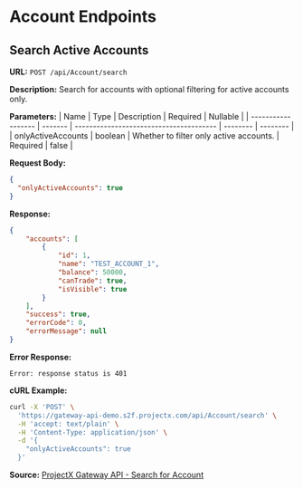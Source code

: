 # Account Endpoints

## Search Active Accounts
**URL:** `POST /api/Account/search`

**Description:** Search for accounts with optional filtering for active accounts only.

**Parameters:**
| Name               | Type    | Description                             | Required | Nullable |
| ------------------ | ------- | --------------------------------------- | -------- | -------- |
| onlyActiveAccounts | boolean | Whether to filter only active accounts. | Required | false    |

**Request Body:**
```json
{
  "onlyActiveAccounts": true
}
```

**Response:**
```json
{
    "accounts": [
        {
            "id": 1,
            "name": "TEST_ACCOUNT_1",
            "balance": 50000,
            "canTrade": true,
            "isVisible": true
        }
    ],
    "success": true,
    "errorCode": 0,
    "errorMessage": null
}
```

**Error Response:**
```
Error: response status is 401
```

**cURL Example:**
```bash
curl -X 'POST' \
  'https://gateway-api-demo.s2f.projectx.com/api/Account/search' \
  -H 'accept: text/plain' \
  -H 'Content-Type: application/json' \
  -d '{
    "onlyActiveAccounts": true
  }'
```

**Source:** [ProjectX Gateway API - Search for Account](https://gateway.docs.projectx.com/docs/api-reference/account/search-accounts)
